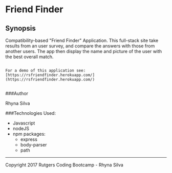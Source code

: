 # Friend Finder

## Synopsis

Compatibility-based "Friend Finder" Application.  This full-stack site take results from an user survey, and compare the answers with those from another users.  The app then display the name and picture of the user with the best overall match.

```

For a demo of this application see: [https://rsfriendfinder.herokuapp.com/](https://rsfriendfinder.herokuapp.com/)


```

###Author

Rhyna Silva 

###Technologies Used:

* Javascript
* nodeJS
* npm packages:
  *  express
  *  body-parser
  *  path


***
Copyright 2017 Rutgers Coding Bootcamp - Rhyna Silva